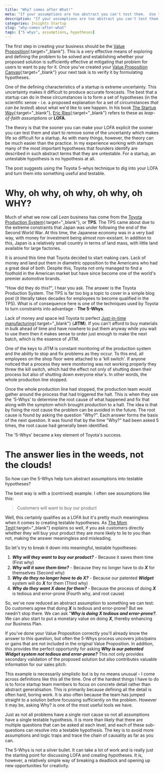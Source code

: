 ```yaml
---
title: "Why? comes after What!"
meta: "If your assumptions are too abstract you can't test them.  Use the Toyota '5-Whys' strategy to make them digestable."
description: "If your assumptions are too abstract you can't test them.  Use the Toyota '5-Whys' strategy to make them digestable."
categories: Insights Startup
slug: "why-comes-after-what"
tags: ["5 whys", assumptions, hypotheses]
---
```


The first step in creating your business should be the [Value Proposition][valueprop]{:target="_blank"}. This is a very effective means of exploring and defining the problem to be solved and establishing whether your proposed solution is sufficiently effective at mitigating that problem for users to want to pay for it.  Once you've created your [Value Proposition Canvas][valuepropcanv]{:target="_blank"} your next task is to verify it by formulating hypotheses.

One of the defining characteristics of a startup is extreme uncertainty.  This uncertainty makes it difficult to produce accurate forecasts.  The best that a startup can do in these circumstances is to form a set of hypotheses (in the scientific sense - i.e. a proposed explanation for a set of circumstances *that can be tested*) about what we'd like to see happen. In his book [The Startup Way][startupway]{:target="_blank"}, [Eric Ries][ericries]{:target="_blank"} refers to these as *leap-of-faith assumptions* or **LOFA**.

The theory is that the sooner you can make your LOFA explicit the sooner you can test them and start to remove some of the uncertainty which makes life so difficult for a startup.  As with many things, however, the theory can be much easier than the practice. In my experience working with startups many of the most important hypotheses that founders identify are described in such abstract terms that they are untestable. For a startup, an untestable hypothesis is no hypothesis at all.

The post suggests using the Toyota 5-whys technique to dig into your LOFA and turn them into something useful and testable.

# Why, oh why, oh why, oh why, oh WHY?

Much of what we now call *Lean* business has come from the [Toyota Production System][toyotaproductionsystem]{:target="_blank"}, or **TPS**. The TPS came about due to the extreme constraints that Japan was under following the end of the Second World War.  At this time, the Japanese economy was in a very bad way, with money for investment being almost non-existant.  In addition to this, Japan is a relatively small country in terms of land mass, with little land available for large factories.

It is around this time that Toyota decided to start making cars.  Lack of money and land put them in diametric opposition to the Americans who had a great deal of both.  Despite this, Toyota not only managed to find a foothold in the American market but have since become one of the world's premier automotive brands.

"How did they do this?", I hear you ask.  The answer is the Toyota Production System. The TPS is far too big a topic to cover in a simple blog post (it literally takes decades for employees to become qualified in the TPS).  What is of consequence here is one of the techniques used by Toyota to turn constraints into advantage - **The 5-Whys**.

Lack of money and space led Toyota to perfect [Just-in-time manufacturing][jitm]{:target="_blank"} (**JITM**).  If you can't afford to buy materials in bulk ahead of time and have nowhere to put them anyway while you wait to use them then it makes sense to order just enough to make the next batch, which is the essence of JITM.

One of the keys to JITM is constant monitoring of the production system and the ability to stop and fix problems as they occur.  To this end, all employees on the shop floor were attached to a 'kill switch'.  If anyone noticed that a process they were monitoring was not working properly they threw the kill switch, which had the effect not only of shutting down their process but also of shutting down everyone else's.  In other words, the whole production line stopped.

Once the whole production line had stopped, the production team would gather around the process that had triggered the halt.  This is when they use the '5-Whys' to determine the root cause of what happened and fix that along with the symptom which brought production to a halt.  The idea is that by fixing the root cause the problem can be avoided in the future.  The root cause is found by asking the question "Why?". Each answer forms the basis of the next question. It was found that by the time "Why?" had been asked 5 times, the root cause had generally been identified. 

The '5-Whys' became a key element of Toyota's success.

# The answer lies in the weeds, not the clouds!

So how can the 5-Whys help turn abstract assumptions into testable hypotheses?

The best way is with a (contrived) example.  I often see assumptions like this:

> Customers will want to buy our product

Well, this certainly qualifies as a LOFA but it's pretty much meaningless when it comes to creating testable hypotheses.  As [The Mom Test][momtest]{:target="_blank"} explains so well, if you ask customers directly whether they will buy your product they are more likely to lie to you than not, making the answer meaningless and misleading.  

So let's try to break it down into meaningful, testable hypotheses:

 1. **_Why will they want to buy our product?_** - Because it saves them time (First why)
 2. **_Why will it save them time?_** - Because they no longer have to do **_X_** for themselves (Second why)
 3. **_Why do they no longer have to do X?_** - Because our patented **_Widget_** system will do **_X_** for them (Third why)
 4. **_Why do they want X done for them?_** - Because the process of doing **_X_** is tedious and error-prone (Fourth why, and root cause)

So, we've now reduced an abstract assumption to something we can test: Do customers agree that doing **_X_** is tedious and error-prone?  But we needn't stop there.  We can ask "**_Why is doing X tedious and error-prone?_**.  We can also start to put a monetary value on doing **_X_**, thereby enhancing our Business Plan.

If you've done your Value Proposition correctly you'll already know the answer to this question, but often the 5-Whys process uncovers jobs/pains or gains that are not included in the original Value Proposition.  In addition, this provides the perfect opportunity for asking **_Why is our patented Widget system not tedious and error-prone?_**  This not only provides secondary validation of the proposed solution but also contributes valuable information for our sales pitch.
 
This example is necessarily simplistic but is by no means unusual - I come across definitions like this all the time. One of the hardest things I have to do is to force startup team members to focus on concrete detail rather than abstract generalisation.  This is primarily because defining all the detail is often hard, boring work.  It is also often because the team has jumped straight to a solution before focussing sufficiently on the problem.  However it may be, asking Why? is one of the most useful tools we have.

Just as not all problems have a single root cause so not all assumptions have a single testable hypothesis. It is more than likely that there are multiple questions that can be asked at each level, and each of these sub-questions can resolve into a testable hypothesis.  The key is to avoid more assumptions and logic traps and trace the chain of causality as far as you can.

The 5-Whys is not a silver bullet.  It can take a lot of work and is really just the starting point for discussing LOFA and creating hypotheses. It is, however, a relatively simple way of breaking a deadlock and opening up new opportunities for creativity.


[valueprop]: <https://strategyzer.com/training/courses/mastering-value-propositions>
[valuepropcanv]: <https://strategyzer.com/canvas/value-proposition-canvas>
[startupway]: <http://www.thestartupway.com/>
[ericries]: <http://theleanstartup.com/>
[toyotaproductionsystem]: <https://en.wikipedia.org/wiki/Toyota_Production_System>
[jitm]: <https://en.wikipedia.org/wiki/Just-in-time_manufacturing>
[momtest]: <http://momtestbook.com/>
